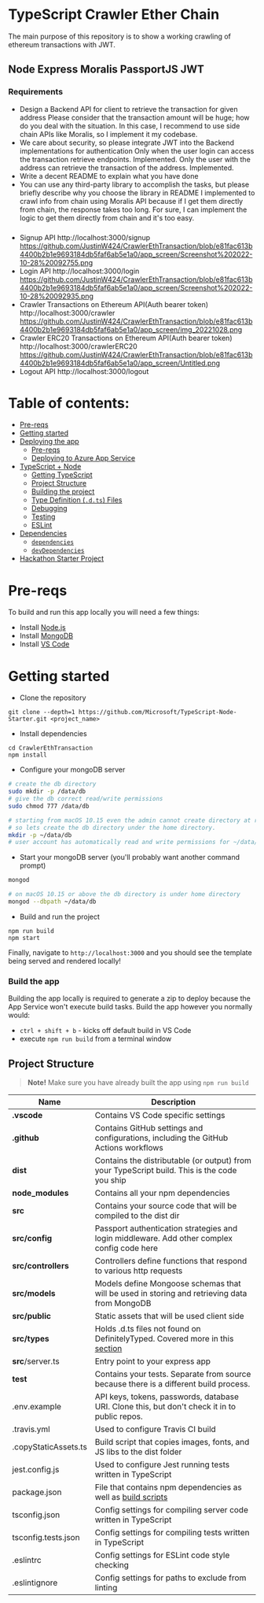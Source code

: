 # TypeScript Crawler Ether Chain

The main purpose of this repository is to show a working crawling of ethereum transactions with JWT.

## Node Express Moralis PassportJS JWT
### Requirements
- Design a Backend API for client to retrieve the transaction for given address
 Please consider that the transaction amount will be huge; how do you deal with the situation.
 In this case, I recommend to use side chain APIs like Moralis, so I implement it my codebase.
- We care about security, so please integrate JWT into the Backend implementations for authentication
 Only when the user login can access the transaction retrieve endpoints.
 Implemented.
 Only the user with the address can retrieve the transaction of the address.
 Implemented.
- Write a decent README to explain what you have done
- You can use any third-party library to accomplish the tasks, but please briefly describe why you choose the library in README
 I implemented to crawl info from chain using Moralis API because if I get them directly from chain, the response takes too long.
 For sure, I can implement the logic to get them directly from chain and it's too easy.
###
- Signup API
http://localhost:3000/signup
https://github.com/JustinW424/CrawlerEthTransaction/blob/e81fac613b4400b2b1e9693184db5faf6ab5e1a0/app_screen/Screenshot%202022-10-28%20092755.png
- Login API
http://localhost:3000/login
https://github.com/JustinW424/CrawlerEthTransaction/blob/e81fac613b4400b2b1e9693184db5faf6ab5e1a0/app_screen/Screenshot%202022-10-28%20092935.png
- Crawler Transactions on Ethereum API(Auth bearer token)
http://localhost:3000/crawler
https://github.com/JustinW424/CrawlerEthTransaction/blob/e81fac613b4400b2b1e9693184db5faf6ab5e1a0/app_screen/img_20221028.png
- Crawler ERC20 Transactions on Ethereum API(Auth bearer token)
http://localhost:3000/crawlerERC20
https://github.com/JustinW424/CrawlerEthTransaction/blob/e81fac613b4400b2b1e9693184db5faf6ab5e1a0/app_screen/Untitled.png
- Logout API
http://localhost:3000/logout

# Table of contents:

- [Pre-reqs](#pre-reqs)
- [Getting started](#getting-started)
- [Deploying the app](#deploying-the-app)
	- [Pre-reqs](#Prerequisites)
	- [Deploying to Azure App Service](#deploying-to-azure-app-service)
- [TypeScript + Node](#typescript--node)
	- [Getting TypeScript](#getting-typescript)
	- [Project Structure](#project-structure)
	- [Building the project](#building-the-project)
	- [Type Definition (`.d.ts`) Files](#type-definition-dts-files)
	- [Debugging](#debugging)
	- [Testing](#testing)
	- [ESLint](#eslint)
- [Dependencies](#dependencies)
	- [`dependencies`](#dependencies)
	- [`devDependencies`](#devdependencies)
- [Hackathon Starter Project](#hackathon-starter-project)

# Pre-reqs
To build and run this app locally you will need a few things:
- Install [Node.js](https://nodejs.org/en/)
- Install [MongoDB](https://docs.mongodb.com/manual/installation/)
- Install [VS Code](https://code.visualstudio.com/)

# Getting started
- Clone the repository
```
git clone --depth=1 https://github.com/Microsoft/TypeScript-Node-Starter.git <project_name>
```
- Install dependencies
```
cd CrawlerEthTransaction
npm install
```
- Configure your mongoDB server
```bash
# create the db directory
sudo mkdir -p /data/db
# give the db correct read/write permissions
sudo chmod 777 /data/db

# starting from macOS 10.15 even the admin cannot create directory at root
# so lets create the db directory under the home directory.
mkdir -p ~/data/db
# user account has automatically read and write permissions for ~/data/db.
```
- Start your mongoDB server (you'll probably want another command prompt)
```bash
mongod

# on macOS 10.15 or above the db directory is under home directory
mongod --dbpath ~/data/db
```
- Build and run the project
```
npm run build
npm start
```
Finally, navigate to `http://localhost:3000` and you should see the template being served and rendered locally!

### Build the app
Building the app locally is required to generate a zip to deploy because the App Service won't execute build tasks.
Build the app however you normally would:
- `ctrl + shift + b` - kicks off default build in VS Code
- execute `npm run build` from a terminal window

## Project Structure
> **Note!** Make sure you have already built the app using `npm run build`

| Name                     | Description                                                                                   |
| ------------------------ | --------------------------------------------------------------------------------------------- |
| **.vscode**              | Contains VS Code specific settings                                                            |
| **.github**              | Contains GitHub settings and configurations, including the GitHub Actions workflows            |
| **dist**                 | Contains the distributable (or output) from your TypeScript build. This is the code you ship  |
| **node_modules**         | Contains all your npm dependencies                                                            |
| **src**                  | Contains your source code that will be compiled to the dist dir                               |
| **src/config**           | Passport authentication strategies and login middleware. Add other complex config code here   |
| **src/controllers**      | Controllers define functions that respond to various http requests                            |
| **src/models**           | Models define Mongoose schemas that will be used in storing and retrieving data from MongoDB  |
| **src/public**           | Static assets that will be used client side                                                   |
| **src/types**            | Holds .d.ts files not found on DefinitelyTyped. Covered more in this [section](#type-definition-dts-files)          |
| **src**/server.ts        | Entry point to your express app                                                               |
| **test**                 | Contains your tests. Separate from source because there is a different build process.         |
| .env.example             | API keys, tokens, passwords, database URI. Clone this, but don't check it in to public repos. |
| .travis.yml              | Used to configure Travis CI build                                                             |
| .copyStaticAssets.ts     | Build script that copies images, fonts, and JS libs to the dist folder                        |
| jest.config.js           | Used to configure Jest running tests written in TypeScript                                    |
| package.json             | File that contains npm dependencies as well as [build scripts](#what-if-a-library-isnt-on-definitelytyped)                          |
| tsconfig.json            | Config settings for compiling server code written in TypeScript                               |
| tsconfig.tests.json      | Config settings for compiling tests written in TypeScript                                     |
| .eslintrc                | Config settings for ESLint code style checking                                                |
| .eslintignore            | Config settings for paths to exclude from linting                                             |
